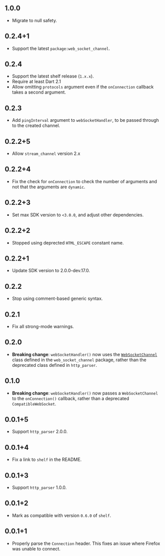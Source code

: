 ## 1.0.0

* Migrate to null safety.

## 0.2.4+1

* Support the latest `package:web_socket_channel`.

## 0.2.4

* Support the latest shelf release (`1.x.x`).
* Require at least Dart 2.1
* Allow omitting `protocols` argument even if the `onConnection` callback takes
  a second argument.

## 0.2.3

* Add `pingInterval` argument to `webSocketHandler`, to be passed through
  to the created channel.

## 0.2.2+5

* Allow `stream_channel` version 2.x

## 0.2.2+4

* Fix the check for `onConnection` to check the number of arguments  and not
  that the arguments are `dynamic`.

## 0.2.2+3

* Set max SDK version to `<3.0.0`, and adjust other dependencies.

## 0.2.2+2

* Stopped using deprected `HTML_ESCAPE` constant name.

## 0.2.2+1

* Update SDK version to 2.0.0-dev.17.0.

## 0.2.2

* Stop using comment-based generic syntax.

## 0.2.1

* Fix all strong-mode warnings.

## 0.2.0

* **Breaking change**: `webSocketHandler()` now uses the
  [`WebSocketChannel`][WebSocketChannel] class defined in the
  `web_socket_channel` package, rather than the deprecated class defined in
  `http_parser`.

[WebSocketChannel]: https://pub.dev/documentation/web_socket_channel/latest/web_socket_channel/WebSocketChannel-class.html

## 0.1.0

* **Breaking change**: `webSocketHandler()` now passes a `WebSocketChannel` to
  the `onConnection()` callback, rather than a deprecated `CompatibleWebSocket`.

## 0.0.1+5

* Support `http_parser` 2.0.0.

## 0.0.1+4

* Fix a link to `shelf` in the README.

## 0.0.1+3

* Support `http_parser` 1.0.0.

## 0.0.1+2

* Mark as compatible with version `0.6.0` of `shelf`.

## 0.0.1+1

* Properly parse the `Connection` header. This fixes an issue where Firefox was
  unable to connect.
